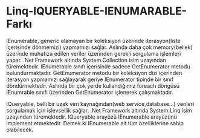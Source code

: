 # Linq-IQUERYABLE-IENUMARABLE-Farkı

IEnumerable, generic olamayan bir koleksiyon üzerinde iterasyon(liste içerisinde dönmemizi) yapmamızı sağlar. Aslında daha çok memory(bellek) üzerinde muhafıza edilen veriler üzerinden gerekli sorgulama işlemleri yapar. .Net Framework altında System.Collection isim uzayından türemektedir. IEnumerable sınıfı içerisinde sadece GetEnumerator metodu bulundurmaktadır. GetEnumerator metodu bir koleksiyon dizi içerinden iterasyon yapmamızı sağlayarak  geriye IEnumerator tipinde bir sınıf döndürmektedir. Aslında bir çok yerde kullandığımız foreach döngüsü IEnumrable sınıfı üzerinden GetEnumerator işlenerek çalışmaktadır.

IQueryable, belli bir uzak veri kaynağından(web service,database…) verileri sorgulamak için işlevsellik sağlar. .Net Framework altında System.Linq isim uzayından türemektedir. IQueryable arayüzü IEnumerable arayüzünü implement etmektedir. Demek ki IEnumerable ait tüm özelliklerine sahip olabilecek.